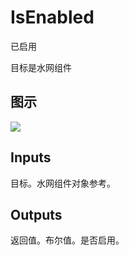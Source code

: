 # IsEnabled

已启用

目标是水网组件

## 图示

![]($-20221218-20031156.png)

## Inputs

目标。水网组件对象参考。  

## Outputs

返回值。布尔值。是否启用。
